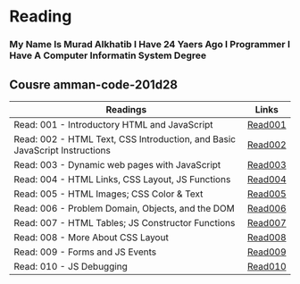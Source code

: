 # Reading
### My Name Is Murad Alkhatib I Have 24 Yaers Ago I Programmer I Have A Computer Informatin System Degree

## Cousre amman-code-201d28


| Readings |      Links  | 
|----------|-------------|
| Read: 001 - Introductory HTML and JavaScript |  [Read001](Read001) | 
| Read: 002 -  HTML Text, CSS Introduction, and Basic JavaScript Instructions | [Read002](Read002)  |  
| Read: 003 - Dynamic web pages with JavaScript | [Read003](Read003) |
| Read: 004 - HTML Links, CSS Layout, JS Functions | [Read004](Read004) |
| Read: 005 - HTML Images; CSS Color & Text | [Read005](Read005) |
| Read: 006 - Problem Domain, Objects, and the DOM | [Read006](Read006) |
| Read: 007 - HTML Tables; JS Constructor Functions | [Read007](Read007) |
| Read: 008 - More About CSS Layout | [Read008](Read008) |
| Read: 009 - Forms and JS Events | [Read009](Read009) |
| Read: 010 - JS Debugging        | [Read010](Read010) |
 




